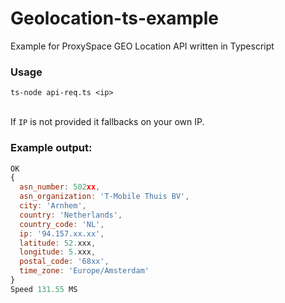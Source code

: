# Geolocation-ts-example
Example for ProxySpace GEO Location API written in Typescript

### Usage
``ts-node api-req.ts <ip>``

<br>If ``IP`` is not provided it fallbacks on your own IP.

### Example output:
```js
OK
{
  asn_number: 502xx,
  asn_organization: 'T-Mobile Thuis BV',
  city: 'Arnhem',
  country: 'Netherlands',
  country_code: 'NL',
  ip: '94.157.xx.xx',
  latitude: 52.xxx,
  longitude: 5.xxx,
  postal_code: '68xx',
  time_zone: 'Europe/Amsterdam'
}
Speed 131.55 MS
```
